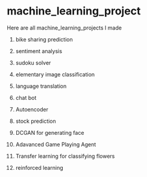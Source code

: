 # machine_learning_project
Here are all machine_learning_projects I made

1. bike sharing prediction

2. sentiment analysis

3. sudoku solver

4. elementary image classification

5. language translation

6. chat bot

7. Autoencoder

8. stock prediction

9. DCGAN for generating face 

10. Adavanced Game Playing Agent

11. Transfer learning for classifying flowers

12. reinforced learning
